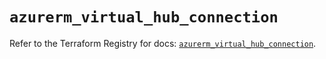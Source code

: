 # `azurerm_virtual_hub_connection`

Refer to the Terraform Registry for docs: [`azurerm_virtual_hub_connection`](https://registry.terraform.io/providers/hashicorp/azurerm/4.34.0/docs/resources/virtual_hub_connection).
